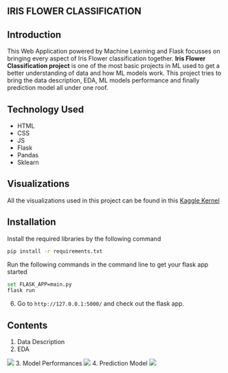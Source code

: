## IRIS FLOWER CLASSIFICATION

## Introduction

This Web Application powered by Machine Learning and Flask focusses on bringing every aspect of Iris Flower classification together. <b>Iris Flower Classification project</b> is one of the most basic projects in ML used to get a better understanding of data and how ML models work. This project tries to bring the data description, EDA, ML models performance and finally prediction model all under one roof.</b>

## Technology Used

<ul>
  <li>HTML</li>
  <li>CSS</li>
  <li>JS</li>
  <li>Flask</li>
  <li>Pandas</li>
  <li>Sklearn</li>
</ul>

## Visualizations
All the visualizations used in this project can be found in this <a href="https://www.kaggle.com/pratik1120/iris-visualization-and-model-performances">Kaggle Kernel</a>

## Installation

Install the required libraries by the following command
```sh
pip install -r requirements.txt
```

Run the following commands in the command line to get your flask app started
```sh
set FLASK_APP=main.py
flask run
```

6. Go to `http://127.0.0.1:5000/` and check out the flask app.

## Contents

1. Data Description
2. EDA
<img src="https://github.com/pratik-276/End-to-End-Machine-Learning-Projects/blob/master/IRIS%20Flower%20Classification%20Project/static/readmeeda.PNG">
3. Model Performances
<img src="https://github.com/pratik-276/End-to-End-Machine-Learning-Projects/blob/master/IRIS%20Flower%20Classification%20Project/static/readmeperformance.PNG">
4. Prediction Model
<img src="https://github.com/pratik-276/End-to-End-Machine-Learning-Projects/blob/master/IRIS%20Flower%20Classification%20Project/static/readmemodel.PNG">


